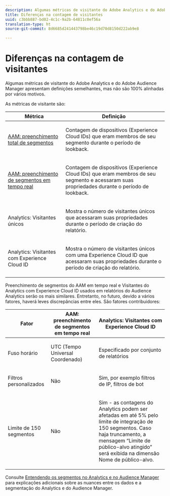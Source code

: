 ```yaml
---
description: Algumas métricas de visitante do Adobe Analytics e do Adobe Audience Manager apresentam definições semelhantes, mas não são 100% alinhadas por vários motivos.
title: Diferenças na contagem de visitantes
uuid: c3bbb887-bd02-4c1c-9a2b-64811c0ef56a
translation-type: ht
source-git-commit: 8d6685d241443798be46c19d70d8150d222ab9e8

---
```



# Diferenças na contagem de visitantes

Algumas métricas de visitante do Adobe Analytics e do Adobe Audience Manager apresentam definições semelhantes, mas não são 100% alinhadas por vários motivos.

As métricas de visitante são:

<table id="table_F9FE107A89934C3B854C55D7D76AC6E8"> 
 <thead> 
  <tr> 
   <th colname="col2" class="entry"> Métrica </th> 
   <th colname="col3" class="entry"> Definição </th> 
  </tr>
 </thead>
 <tbody> 
  <tr> 
   <td colname="col2"> <p><a href="https://docs.adobe.com/content/help/pt-BR/audience-manager/user-guide/features/segments/segment-builder-data.html"  > AAM: preenchimento total de segmentos</a> </p> </td> 
   <td colname="col3"> <p>Contagem de dispositivos (Experience Cloud IDs) que eram membros de seu segmento durante o período de lookback. </p> </td> 
  </tr> 
  <tr> 
   <td colname="col2"> <p><a href="https://docs.adobe.com/content/help/pt-BR/audience-manager/user-guide/features/segments/segment-builder-data.html"  > AAM: preenchimento de segmentos em tempo real</a> </p> </td> 
   <td colname="col3"> <p>Contagem de dispositivos (Experience Cloud IDs) que eram membros de seu segmento e acessaram suas propriedades durante o período de lookback. </p> </td> 
  </tr> 
  <tr> 
   <td colname="col2"> <p>Analytics: Visitantes únicos </p> </td> 
   <td colname="col3"> <p>Mostra o número de visitantes únicos que acessaram suas propriedades durante o período de criação do relatório. </p> </td> 
  </tr> 
  <tr> 
   <td colname="col2"> <p>Analytics: Visitantes com Experience Cloud ID </p> </td> 
   <td colname="col3"> <p>Mostra o número de visitantes únicos com uma Experience Cloud ID que acessaram suas propriedades durante o período de criação do relatório. </p> </td> 
  </tr> 
 </tbody> 
</table>

Preenchimento de segmentos do AAM em tempo real e Visitantes do Analytics com Experience Cloud ID usados em relatórios do Audience Analytics serão os mais similares. Entretanto, no futuro, devido a vários fatores, haverá leves discrepâncias entre eles. São fatores contribuidores:

<table id="table_A391B37CC077456F8BB83BAA3C640EF6"> 
 <thead> 
  <tr> 
   <th colname="col1" class="entry"> Fator </th> 
   <th colname="col2" class="entry"> AAM: preenchimento de segmentos em tempo real </th> 
   <th colname="col3" class="entry"> Analytics: Visitantes com Experience Cloud ID </th> 
  </tr>
 </thead>
 <tbody> 
  <tr> 
   <td colname="col1"> <p>Fuso horário </p> </td> 
   <td colname="col2"> <p>UTC (Tempo Universal Coordenado) </p> </td> 
   <td colname="col3"> <p>Especificado por conjunto de relatórios </p> </td> 
  </tr> 
  <tr> 
   <td colname="col1"> <p>Filtros personalizados </p> </td> 
   <td colname="col2"> <p>Não </p> </td> 
   <td colname="col3"> <p>Sim, por exemplo filtros de IP, filtros de bot </p> </td> 
  </tr> 
  <tr> 
   <td colname="col1"> <p>Limite de 150 segmentos </p> </td> 
   <td colname="col2"> <p>Não </p> </td> 
   <td colname="col3"> <p>Sim - as contagens do Analytics podem ser afetadas em até 5% pelo limite de integração de 150 segmentos. Caso haja truncamento, a mensagem “Limite de público-alvo atingido” será exibida na dimensão Nome de público-alvo. </p> </td> 
  </tr> 
 </tbody> 
</table>

Consulte [Entendendo os segmentos no Analytics e no Audience Manager](/help/integrate/c-audience-analytics/aam-analytics-segments.md) para explicações adicionais sobre as nuances entre os dados e a segmentação do Analytics e do Audience Manager.
